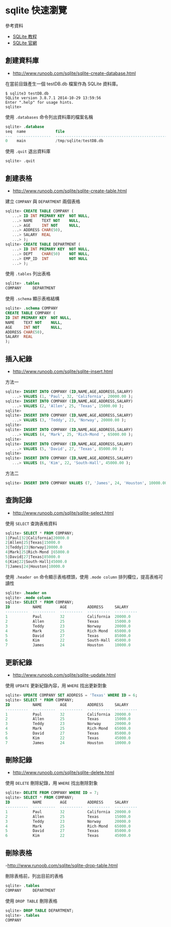 # sqlite 快速瀏覽

參考資料

- [SQLite 教程](http://www.runoob.com/sqlite/sqlite-tutorial.html)
- [SQLite 官網](https://www.sqlite.org/)

## 創建資料庫
- http://www.runoob.com/sqlite/sqlite-create-database.html

在當前目錄產生一個 testDB.db 檔案作為 SQLite 資料庫。
```shell
$ sqlite3 testDB.db
SQLite version 3.8.7.1 2014-10-29 13:59:56
Enter ".help" for usage hints.
sqlite>
```

使用 `.databases` 命令列出資料庫的檔案名稱
```sql
sqlite> .database
seq  name             file
---  ---------------  ----------------------------------------------------------
0    main             /tmp/sqlite/testDB.db
```

使用 `.quit` 退出資料庫
```sql
sqlite> .quit
```

## 創建表格
- http://www.runoob.com/sqlite/sqlite-create-table.html

建立 `COMPANY` 與 `DEPARTMENT` 兩個表格
```sql
sqlite> CREATE TABLE COMPANY (
   ...> ID INT PRIMARY KEY  NOT NULL,
   ...> NAME    TEXT NOT    NULL,
   ...> AGE     INT NOT     NULL,
   ...> ADDRESS CHAR(50),
   ...> SALARY  REAL
   ...> );
sqlite> CREATE TABLE DEPARTMENT (
   ...> ID INT PRIMARY KEY  NOT NULL,
   ...> DEPT    CHAR(50)    NOT NULL,
   ...> EMP_ID  INT         NOT NULL
   ...> );
```

使用 `.tables` 列出表格
```sql
sqlite> .tables
COMPANY     DEPARTMENT
```

使用 `.schema` 顯示表格結構
```sql
sqlite> .schema COMPANY
CREATE TABLE COMPANY (
ID INT PRIMARY KEY  NOT NULL,
NAME    TEXT NOT    NULL,
AGE     INT NOT     NULL,
ADDRESS CHAR(50),
SALARY  REAL
);
```

## 插入紀錄
- http://www.runoob.com/sqlite/sqlite-insert.html

方法一
```sql
sqlite> INSERT INTO COMPANY (ID,NAME,AGE,ADDRESS,SALARY)
   ...> VALUES (1, 'Paul', 32, 'California', 20000.00 );
sqlite> INSERT INTO COMPANY (ID,NAME,AGE,ADDRESS,SALARY)
   ...> VALUES (2, 'Allen', 25, 'Texas', 15000.00 );
sqlite>
sqlite> INSERT INTO COMPANY (ID,NAME,AGE,ADDRESS,SALARY)
   ...> VALUES (3, 'Teddy', 23, 'Norway', 20000.00 );
sqlite>
sqlite> INSERT INTO COMPANY (ID,NAME,AGE,ADDRESS,SALARY)
   ...> VALUES (4, 'Mark', 25, 'Rich-Mond ', 65000.00 );
sqlite>
sqlite> INSERT INTO COMPANY (ID,NAME,AGE,ADDRESS,SALARY)
   ...> VALUES (5, 'David', 27, 'Texas', 85000.00 );
sqlite>
sqlite> INSERT INTO COMPANY (ID,NAME,AGE,ADDRESS,SALARY)
   ...> VALUES (6, 'Kim', 22, 'South-Hall', 45000.00 );
```

方法二
```sql
sqlite> INSERT INTO COMPANY VALUES (7, 'James', 24, 'Houston', 10000.00 );
```

## 查詢記錄
- http://www.runoob.com/sqlite/sqlite-select.html

使用 `SELECT` 查詢表格資料
```sql
sqlite> SELECT * FROM COMPANY;
1|Paul|32|California|20000.0
2|Allen|25|Texas|15000.0
3|Teddy|23|Norway|20000.0
4|Mark|25|Rich-Mond |65000.0
5|David|27|Texas|85000.0
6|Kim|22|South-Hall|45000.0
7|James|24|Houston|10000.0
```

使用 `.header on` 命令顯示表格標頭，使用 `.mode column` 排列欄位，提高表格可讀性
```sql
sqlite> .header on
sqlite> .mode column
sqlite> SELECT * FROM COMPANY;
ID          NAME        AGE         ADDRESS     SALARY
----------  ----------  ----------  ----------  ----------
1           Paul        32          California  20000.0
2           Allen       25          Texas       15000.0
3           Teddy       23          Norway      20000.0
4           Mark        25          Rich-Mond   65000.0
5           David       27          Texas       85000.0
6           Kim         22          South-Hall  45000.0
7           James       24          Houston     10000.0
```

## 更新紀錄
- http://www.runoob.com/sqlite/sqlite-update.html

使用 `UPDATE` 更新紀錄內容，用 `WHERE` 找出更新對象
```sql
sqlite> UPDATE COMPANY SET ADDRESS = 'Texas' WHERE ID = 6;
sqlite> SELECT * FROM COMPANY;
ID          NAME        AGE         ADDRESS     SALARY
----------  ----------  ----------  ----------  ----------
1           Paul        32          California  20000.0
2           Allen       25          Texas       15000.0
3           Teddy       23          Norway      20000.0
4           Mark        25          Rich-Mond   65000.0
5           David       27          Texas       85000.0
6           Kim         22          Texas       45000.0
7           James       24          Houston     10000.0
```

## 刪除記錄
- http://www.runoob.com/sqlite/sqlite-delete.html

使用 `DELETE` 刪除紀錄，用 `WHERE` 找出刪除對象
```sql
sqlite> DELETE FROM COMPANY WHERE ID = 7;
sqlite> SELECT * FROM COMPANY;
ID          NAME        AGE         ADDRESS     SALARY
----------  ----------  ----------  ----------  ----------
1           Paul        32          California  20000.0
2           Allen       25          Texas       15000.0
3           Teddy       23          Norway      20000.0
4           Mark        25          Rich-Mond   65000.0
5           David       27          Texas       85000.0
6           Kim         22          Texas       45000.0
```

## 刪除表格
-http://www.runoob.com/sqlite/sqlite-drop-table.html

刪除表格前，列出目前的表格
```sql
sqlite> .tables
COMPANY     DEPARTMENT
```

使用 `DROP TABLE` 刪除表格
```sql
sqlite> DROP TABLE DEPARTMENT;
sqlite> .tables
COMPANY
```
